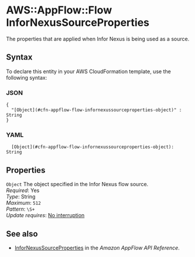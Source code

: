 # AWS::AppFlow::Flow InforNexusSourceProperties<a name="aws-properties-appflow-flow-infornexussourceproperties"></a>

 The properties that are applied when Infor Nexus is being used as a source\. 

## Syntax<a name="aws-properties-appflow-flow-infornexussourceproperties-syntax"></a>

To declare this entity in your AWS CloudFormation template, use the following syntax:

### JSON<a name="aws-properties-appflow-flow-infornexussourceproperties-syntax.json"></a>

```
{
  "[Object](#cfn-appflow-flow-infornexussourceproperties-object)" : String
}
```

### YAML<a name="aws-properties-appflow-flow-infornexussourceproperties-syntax.yaml"></a>

```
  [Object](#cfn-appflow-flow-infornexussourceproperties-object): String
```

## Properties<a name="aws-properties-appflow-flow-infornexussourceproperties-properties"></a>

`Object`  <a name="cfn-appflow-flow-infornexussourceproperties-object"></a>
 The object specified in the Infor Nexus flow source\.   
*Required*: Yes  
*Type*: String  
*Maximum*: `512`  
*Pattern*: `\S+`  
*Update requires*: [No interruption](https://docs.aws.amazon.com/AWSCloudFormation/latest/UserGuide/using-cfn-updating-stacks-update-behaviors.html#update-no-interrupt)

## See also<a name="aws-properties-appflow-flow-infornexussourceproperties--seealso"></a>
+ [InforNexusSourceProperties](https://docs.aws.amazon.com/appflow/1.0/APIReference/API_InforNexusSourceProperties.html) in the *Amazon AppFlow API Reference*\.

